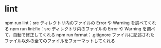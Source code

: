 # lint

npm run lint：src ディレクトリ内のファイルの Error や Warning を調べてくれる
npm run lint:fix：src ディレクトリ内のファイルの Error や Warning を調べて、自動で修正してくれる
npm run format：.gitignore ファイルに記述されたファイル以外の全てのファイルをフォーマットしてくれる
